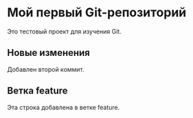   # Мой первый Git-репозиторий  
   Это тестовый проект для изучения Git.  
   ## Новые изменения  
   Добавлен второй коммит.  
   ## Ветка feature  
   Эта строка добавлена в ветке feature.  